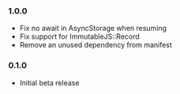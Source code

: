 ### 1.0.0

- Fix no await in AsyncStorage when resuming
- Fix support for ImmutableJS::Record
- Remove an unused dependency from manifest

### 0.1.0

- Initial beta release
